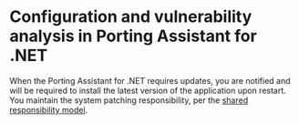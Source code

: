 # Configuration and vulnerability analysis in Porting Assistant for \.NET<a name="security-vulnerability-analysis-and-management"></a>

When the Porting Assistant for \.NET requires updates, you are notified and will be required to install the latest version of the application upon restart\. You maintain the system patching responsibility, per the [ shared responsibility model](http://aws.amazon.com/compliance/shared-responsibility-model/)\. 